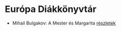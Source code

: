 # Európa Diákkönyvtár

- Mihail Bulgakov: A Mester és Margarita [részletek](../_details/Mihail%20Bulgakov.md#id_275)